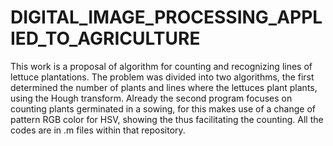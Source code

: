 # DIGITAL_IMAGE_PROCESSING_APPLIED_TO_AGRICULTURE
This work is a proposal of
algorithm for counting and recognizing
lines of lettuce plantations. The problem
was divided into two algorithms, the first
determined the number of plants and
lines where the lettuces plant plants,
using the Hough transform. Already the
second program focuses on counting
plants germinated in a sowing,
for this makes use of a change of pattern
RGB color for HSV, showing the
thus facilitating the counting. All
the codes are in .m files within that repository.
